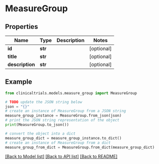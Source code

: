 # MeasureGroup


## Properties

Name | Type | Description | Notes
------------ | ------------- | ------------- | -------------
**id** | **str** |  | [optional] 
**title** | **str** |  | [optional] 
**description** | **str** |  | [optional] 

## Example

```python
from clinicaltrials.models.measure_group import MeasureGroup

# TODO update the JSON string below
json = "{}"
# create an instance of MeasureGroup from a JSON string
measure_group_instance = MeasureGroup.from_json(json)
# print the JSON string representation of the object
print(MeasureGroup.to_json())

# convert the object into a dict
measure_group_dict = measure_group_instance.to_dict()
# create an instance of MeasureGroup from a dict
measure_group_from_dict = MeasureGroup.from_dict(measure_group_dict)
```
[[Back to Model list]](../README.md#documentation-for-models) [[Back to API list]](../README.md#documentation-for-api-endpoints) [[Back to README]](../README.md)


